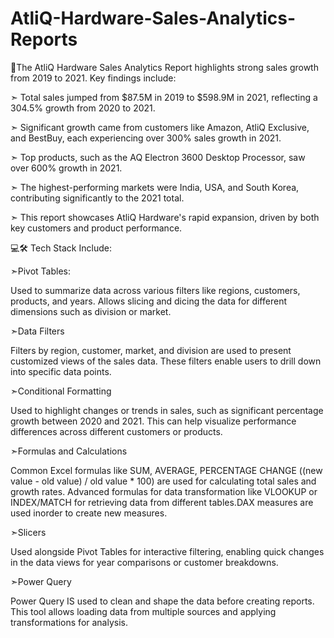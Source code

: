 # AtliQ-Hardware-Sales-Analytics-Reports

📝The AtliQ Hardware Sales Analytics Report highlights strong sales growth from 2019 to 2021. Key findings include:

➣ Total sales jumped from $87.5M in 2019 to $598.9M in 2021, reflecting a 304.5% growth from 2020 to 2021.

➣ Significant growth came from customers like Amazon, AtliQ Exclusive, and BestBuy, each experiencing over 300% sales growth in 2021.

➣ Top products, such as the AQ Electron 3600 Desktop Processor, saw over 600% growth in 2021.

➣ The highest-performing markets were India, USA, and South Korea, contributing significantly to the 2021 total.

➣ This report showcases AtliQ Hardware's rapid expansion, driven by both key customers and product performance.

💻🛠️ Tech Stack Include: 

➣Pivot Tables:

Used to summarize data across various filters like regions, customers, products, and years.
Allows slicing and dicing the data for different dimensions such as division or market.

➣Data Filters

Filters by region, customer, market, and division are used to present customized views of the sales data.
These filters enable users to drill down into specific data points.

➣Conditional Formatting

Used to highlight changes or trends in sales, such as significant percentage growth between 2020 and 2021.
This can help visualize performance differences across different customers or products.


➣Formulas and Calculations

Common Excel formulas like SUM, AVERAGE, PERCENTAGE CHANGE ((new value - old value) / old value * 100) are used for calculating total sales and growth rates.
Advanced formulas for data transformation like VLOOKUP or INDEX/MATCH for retrieving data from different tables.DAX measures are used inorder to create new measures.

➣Slicers

Used alongside Pivot Tables for interactive filtering, enabling quick changes in the data views for year comparisons or customer breakdowns.

➣Power Query 

Power Query IS used to clean and shape the data before creating reports. This tool allows loading data from multiple sources and applying transformations for analysis.

